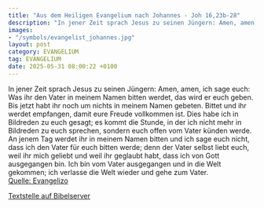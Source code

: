 ```yaml
---
title: "Aus dem Heiligen Evangelium nach Johannes - Joh 16,23b-28"
description: "In jener Zeit sprach Jesus zu seinen Jüngern: Amen, amen, ich sage euch: Was ihr den Vater in meinem Namen bitten werdet, das wird er euch geben. Bis jetzt habt ihr noch um nichts in meinem Namen gebeten. Bittet und ihr werdet empfangen, damit eure Freude vollkommen ist. Dies hab...."
images:
- "/symbols/evangelist_johannes.jpg"
layout: post
category: EVANGELIUM
tag: EVANGELIUM
date: 2025-05-31 08:00:22 +0100
---
```

In jener Zeit sprach Jesus zu seinen Jüngern: Amen, amen, ich sage euch: Was ihr den Vater in meinem Namen bitten werdet, das wird er euch geben.
Bis jetzt habt ihr noch um nichts in meinem Namen gebeten. Bittet und ihr werdet empfangen, damit eure Freude vollkommen ist.
Dies habe ich in Bildreden zu euch gesagt; es kommt die Stunde, in der ich nicht mehr in Bildreden zu euch sprechen, sondern euch offen vom Vater künden werde.<!--more-->
An jenem Tag werdet ihr in meinem Namen bitten und ich sage euch nicht, dass ich den Vater für euch bitten werde;
denn der Vater selbst liebt euch, weil ihr mich geliebt und weil ihr geglaubt habt, dass ich von Gott ausgegangen bin.
Ich bin vom Vater ausgegangen und in die Welt gekommen; ich verlasse die Welt wieder und gehe zum Vater.<br>
[Quelle: Evangelizo](https://evangeliumtagfuertag.org/DE/gospel)

[Textstelle auf Bibelserver](https://www.bibleserver.com/EU/Johannes16,23b-28)

